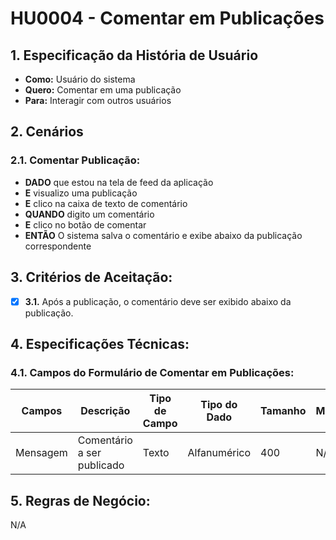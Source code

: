 # HU0004 - Comentar em Publicações

## 1. Especificação da História de Usuário

- **Como:** Usuário do sistema
- **Quero:** Comentar em uma publicação
- **Para:** Interagir com outros usuários

## 2. Cenários

### 2.1. **Comentar Publicação:**

- **DADO** que estou na tela de feed da aplicação
- **E** visualizo uma publicação
- **E** clico na caixa de texto de comentário
- **QUANDO** digito um comentário
- **E** clico no botão de comentar
- **ENTÃO** O sistema salva o comentário e exibe abaixo da publicação correspondente

## 3. Critérios de Aceitação:

- [x] **3.1.** Após a publicação, o comentário deve ser exibido abaixo da publicação.

## 4. Especificações Técnicas:

### 4.1. Campos do Formulário de Comentar em Publicações:

| Campos   | Descrição                  | Tipo de Campo | Tipo do Dado | Tamanho | Máscara | Editável | Obrigatório | Regras |
| -------- | -------------------------- | ------------- | ------------ | ------- | ------- | -------- | ----------- | ------ |
| Mensagem | Comentário a ser publicado | Texto         | Alfanumérico | 400     | N/A     | S        | S           | N/A    |

## 5. Regras de Negócio:
N/A
